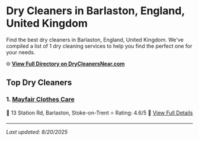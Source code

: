 # Dry Cleaners in Barlaston, England, United Kingdom

Find the best dry cleaners in Barlaston, England, United Kingdom. We've compiled a list of 1 dry cleaning services to help you find the perfect one for your needs.

🌐 **[View Full Directory on DryCleanersNear.com](https://drycleanersnear.com/city/United%20Kingdom/England/Barlaston)**

## Top Dry Cleaners

### 1. [Mayfair Clothes Care](https://drycleanersnear.com/dryCleaner/6896abcb86a2a96145ad4e6c/mayfair-clothes-care)
📍 13 Station Rd, Barlaston, Stoke-on-Trent
⭐ Rating: 4.6/5
🔗 [View Full Details](https://drycleanersnear.com/dryCleaner/6896abcb86a2a96145ad4e6c/mayfair-clothes-care)


---

*Last updated: 8/20/2025*
